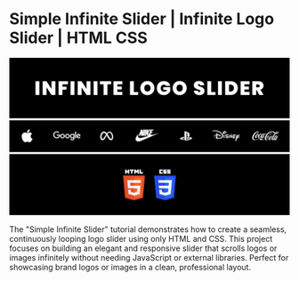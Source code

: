 # Simple Infinite Slider | Infinite Logo Slider | HTML CSS

![Infinite Logo Slider](images/InfiniteLogoSlider.png)

The "Simple Infinite Slider" tutorial demonstrates how to create a seamless, continuously looping logo slider using only HTML and CSS. This project focuses on building an elegant and responsive slider that scrolls logos or images infinitely without needing JavaScript or external libraries. Perfect for showcasing brand logos or images in a clean, professional layout.
